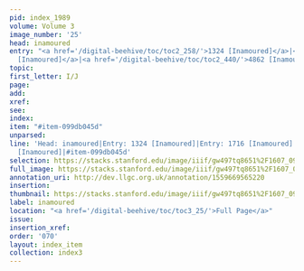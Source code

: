 ```yaml
---
pid: index_1989
volume: Volume 3
image_number: '25'
head: inamoured
entry: "<a href='/digital-beehive/toc/toc2_258/'>1324 [Inamoured]</a>|<a href='/digital-beehive/toc/toc2_336/'>1716
  [Inamoured]</a>|<a href='/digital-beehive/toc/toc2_440/'>4862 [Inamoured]</a>"
topic: 
first_letter: I/J
page: 
add: 
xref: 
see: 
index: 
item: "#item-099db045d"
unparsed: 
line: 'Head: inamoured|Entry: 1324 [Inamoured]|Entry: 1716 [Inamoured]|Entry: 4862
  [Inamoured]|#item-099db045d'
selection: https://stacks.stanford.edu/image/iiif/gw497tq8651%2F1607_0968/1582,377,738,179/full/0/default.jpg
full_image: https://stacks.stanford.edu/image/iiif/gw497tq8651%2F1607_0968/full/full/0/default.jpg
annotation_uri: http://dev.llgc.org.uk/annotation/1559669565220
insertion: 
thumbnail: https://stacks.stanford.edu/image/iiif/gw497tq8651%2F1607_0968/1582,377,738,179/150,/0/default.jpg
label: inamoured
location: "<a href='/digital-beehive/toc/toc3_25/'>Full Page</a>"
issue: 
insertion_xref: 
order: '070'
layout: index_item
collection: index3
---
```

